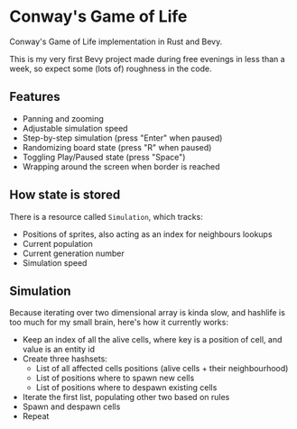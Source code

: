 # Conway's Game of Life

Conway's Game of Life implementation in Rust and Bevy.

This is my very first Bevy project made during free evenings in less than a week, so expect some (lots of) roughness in the code.

## Features

- Panning and zooming
- Adjustable simulation speed
- Step-by-step simulation (press "Enter" when paused)
- Randomizing board state (press "R" when paused)
- Toggling Play/Paused state (press "Space")
- Wrapping around the screen when border is reached

## How state is stored

There is a resource called `Simulation`, which tracks:

- Positions of sprites, also acting as an index for neighbours lookups
- Current population
- Current generation number
- Simulation speed

## Simulation

Because iterating over two dimensional array is kinda slow, and hashlife is too much for my small brain, here's how it currently works:

- Keep an index of all the alive cells, where key is a position of cell, and value is an entity id
- Create three hashsets:
  - List of all affected cells positions (alive cells + their neighbourhood)
  - List of positions where to spawn new cells
  - List of positions where to despawn existing cells
- Iterate the first list, populating other two based on rules
- Spawn and despawn cells
- Repeat
